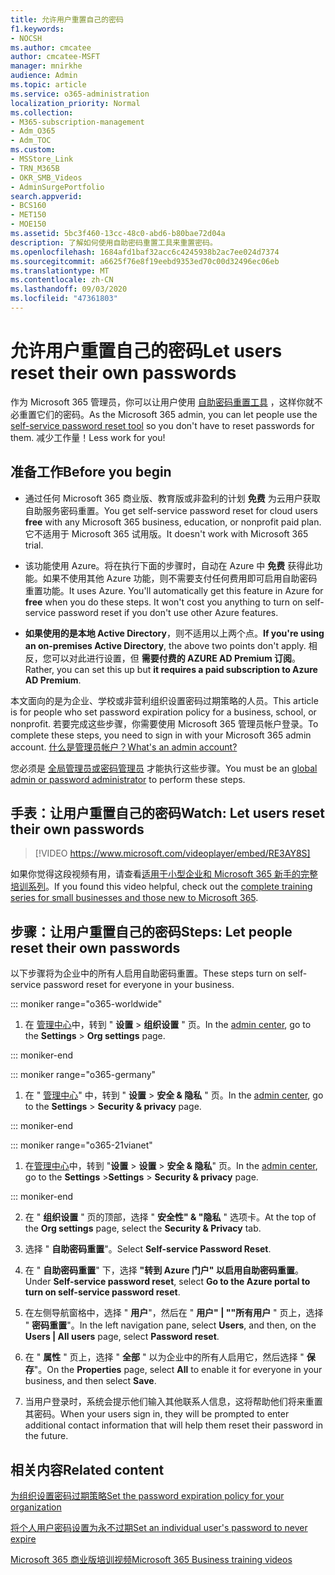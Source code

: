 ```yaml
---
title: 允许用户重置自己的密码
f1.keywords:
- NOCSH
ms.author: cmcatee
author: cmcatee-MSFT
manager: mnirkhe
audience: Admin
ms.topic: article
ms.service: o365-administration
localization_priority: Normal
ms.collection:
- M365-subscription-management
- Adm_O365
- Adm_TOC
ms.custom:
- MSStore_Link
- TRN_M365B
- OKR_SMB_Videos
- AdminSurgePortfolio
search.appverid:
- BCS160
- MET150
- MOE150
ms.assetid: 5bc3f460-13cc-48c0-abd6-b80bae72d04a
description: 了解如何使用自助密码重置工具来重置密码。
ms.openlocfilehash: 1684afd1baf32acc6c4245938b2ac7ee024d7374
ms.sourcegitcommit: a6625f76e8f19eebd9353ed70c00d32496ec06eb
ms.translationtype: MT
ms.contentlocale: zh-CN
ms.lasthandoff: 09/03/2020
ms.locfileid: "47361803"
---
```

# <a name="let-users-reset-their-own-passwords"></a><span data-ttu-id="f0d2a-103">允许用户重置自己的密码</span><span class="sxs-lookup"><span data-stu-id="f0d2a-103">Let users reset their own passwords</span></span>

<span data-ttu-id="f0d2a-104">作为 Microsoft 365 管理员，你可以让用户使用 [自助密码重置工具](https://go.microsoft.com/fwlink/p/?LinkId=522677) ，这样你就不必重置它们的密码。</span><span class="sxs-lookup"><span data-stu-id="f0d2a-104">As the Microsoft 365 admin, you can let people use the [self-service password reset tool](https://go.microsoft.com/fwlink/p/?LinkId=522677) so you don't have to reset passwords for them.</span></span> <span data-ttu-id="f0d2a-105">减少工作量！</span><span class="sxs-lookup"><span data-stu-id="f0d2a-105">Less work for you!</span></span>
  
## <a name="before-you-begin"></a><span data-ttu-id="f0d2a-106">准备工作</span><span class="sxs-lookup"><span data-stu-id="f0d2a-106">Before you begin</span></span>
  
- <span data-ttu-id="f0d2a-107">通过任何 Microsoft 365 商业版、教育版或非盈利的计划 **免费** 为云用户获取自助服务密码重置。</span><span class="sxs-lookup"><span data-stu-id="f0d2a-107">You get self-service password reset for cloud users **free** with any Microsoft 365 business, education, or nonprofit paid plan.</span></span> <span data-ttu-id="f0d2a-108">它不适用于 Microsoft 365 试用版。</span><span class="sxs-lookup"><span data-stu-id="f0d2a-108">It doesn't work with Microsoft 365 trial.</span></span>

- <span data-ttu-id="f0d2a-p103">该功能使用 Azure。将在执行下面的步骤时，自动在 Azure 中 **免费** 获得此功能。如果不使用其他 Azure 功能，则不需要支付任何费用即可启用自助密码重置功能。</span><span class="sxs-lookup"><span data-stu-id="f0d2a-p103">It uses Azure. You'll automatically get this feature in Azure for **free** when you do these steps. It won't cost you anything to turn on self-service password reset if you don't use other Azure features.</span></span>

- <span data-ttu-id="f0d2a-112">**如果使用的是本地 Active Directory**，则不适用以上两个点。</span><span class="sxs-lookup"><span data-stu-id="f0d2a-112">**If you're using an on-premises Active Directory**, the above two points don't apply.</span></span> <span data-ttu-id="f0d2a-113">相反，您可以对此进行设置，但 **需要付费的 AZURE AD Premium 订阅**。</span><span class="sxs-lookup"><span data-stu-id="f0d2a-113">Rather, you can set this up but **it requires a paid subscription to Azure AD Premium**.</span></span>

<span data-ttu-id="f0d2a-114">本文面向的是为企业、学校或非营利组织设置密码过期策略的人员。</span><span class="sxs-lookup"><span data-stu-id="f0d2a-114">This article is for people who set password expiration policy for a business, school, or nonprofit.</span></span> <span data-ttu-id="f0d2a-115">若要完成这些步骤，你需要使用 Microsoft 365 管理员帐户登录。</span><span class="sxs-lookup"><span data-stu-id="f0d2a-115">To complete these steps, you need to sign in with your Microsoft 365 admin account.</span></span> [<span data-ttu-id="f0d2a-116">什么是管理员帐户？</span><span class="sxs-lookup"><span data-stu-id="f0d2a-116">What's an admin account?</span></span>](../admin-overview/admin-overview.md)

<span data-ttu-id="f0d2a-117">您必须是 [全局管理员或密码管理员](about-admin-roles.md) 才能执行这些步骤。</span><span class="sxs-lookup"><span data-stu-id="f0d2a-117">You must be an [global admin or password administrator](about-admin-roles.md) to perform these steps.</span></span>

## <a name="watch-let-users-reset-their-own-passwords"></a><span data-ttu-id="f0d2a-118">手表：让用户重置自己的密码</span><span class="sxs-lookup"><span data-stu-id="f0d2a-118">Watch: Let users reset their own passwords</span></span>

> [!VIDEO https://www.microsoft.com/videoplayer/embed/RE3AY8S]

<span data-ttu-id="f0d2a-119">如果你觉得这段视频有用，请查看[适用于小型企业和 Microsoft 365 新手的完整培训系列](https://support.microsoft.com/office/6ab4bbcd-79cf-4000-a0bd-d42ce4d12816)。</span><span class="sxs-lookup"><span data-stu-id="f0d2a-119">If you found this video helpful, check out the [complete training series for small businesses and those new to Microsoft 365](https://support.microsoft.com/office/6ab4bbcd-79cf-4000-a0bd-d42ce4d12816).</span></span>

## <a name="steps-let-people-reset-their-own-passwords"></a><span data-ttu-id="f0d2a-120">步骤：让用户重置自己的密码</span><span class="sxs-lookup"><span data-stu-id="f0d2a-120">Steps: Let people reset their own passwords</span></span>

<span data-ttu-id="f0d2a-121">以下步骤将为企业中的所有人启用自助密码重置。</span><span class="sxs-lookup"><span data-stu-id="f0d2a-121">These steps turn on self-service password reset for everyone in your business.</span></span>
  
::: moniker range="o365-worldwide"

1. <span data-ttu-id="f0d2a-122">在 <a href="https://go.microsoft.com/fwlink/p/?linkid=2024339" target="_blank">管理中心</a>中，转到 " **设置** > **组织设置** " 页。</span><span class="sxs-lookup"><span data-stu-id="f0d2a-122">In the <a href="https://go.microsoft.com/fwlink/p/?linkid=2024339" target="_blank">admin center</a>, go to the **Settings** > **Org settings** page.</span></span>

::: moniker-end

::: moniker range="o365-germany"

1. <span data-ttu-id="f0d2a-123">在 " <a href="https://go.microsoft.com/fwlink/p/?linkid=848041" target="_blank">管理中心</a>" 中，转到 " **设置** \> **安全 &amp; 隐私** " 页。</span><span class="sxs-lookup"><span data-stu-id="f0d2a-123">In the <a href="https://go.microsoft.com/fwlink/p/?linkid=848041" target="_blank">admin center</a>, go to the **Settings** \> **Security &amp; privacy** page.</span></span>

::: moniker-end

::: moniker range="o365-21vianet"

1. <span data-ttu-id="f0d2a-124">在<a href="https://go.microsoft.com/fwlink/p/?linkid=850627" target="_blank">管理中心</a>中，转到 "**设置** \> **设置** \> **安全 &amp; 隐私**" 页。</span><span class="sxs-lookup"><span data-stu-id="f0d2a-124">In the <a href="https://go.microsoft.com/fwlink/p/?linkid=850627" target="_blank">admin center</a>, go to the **Settings** \>**Settings** \> **Security &amp; privacy** page.</span></span>

::: moniker-end

2. <span data-ttu-id="f0d2a-125">在 " **组织设置** " 页的顶部，选择 " **安全性" & "隐私** " 选项卡。</span><span class="sxs-lookup"><span data-stu-id="f0d2a-125">At the top of the **Org settings** page, select the **Security & Privacy** tab.</span></span>
  
3. <span data-ttu-id="f0d2a-126">选择 " **自助密码重置**"。</span><span class="sxs-lookup"><span data-stu-id="f0d2a-126">Select **Self-service Password Reset**.</span></span>

4. <span data-ttu-id="f0d2a-127">在 " **自助密码重置**" 下，选择 **"转到 Azure 门户" 以启用自助密码重置**。</span><span class="sxs-lookup"><span data-stu-id="f0d2a-127">Under **Self-service password reset**, select **Go to the Azure portal to turn on self-service password reset**.</span></span>

5. <span data-ttu-id="f0d2a-128">在左侧导航窗格中，选择 " **用户**"，然后在 " **用户" | ""所有用户** " 页上，选择 " **密码重置**"。</span><span class="sxs-lookup"><span data-stu-id="f0d2a-128">In the left navigation pane, select **Users**, and then, on the **Users | All users** page, select **Password reset**.</span></span>
  
6. <span data-ttu-id="f0d2a-129">在 " **属性** " 页上，选择 " **全部** " 以为企业中的所有人启用它，然后选择 " **保存**"。</span><span class="sxs-lookup"><span data-stu-id="f0d2a-129">On the **Properties** page, select **All** to enable it for everyone in your business, and then select **Save**.</span></span>
  
7. <span data-ttu-id="f0d2a-130">当用户登录时，系统会提示他们输入其他联系人信息，这将帮助他们将来重置其密码。</span><span class="sxs-lookup"><span data-stu-id="f0d2a-130">When your users sign in, they will be prompted to enter additional contact information that will help them reset their password in the future.</span></span>

## <a name="related-content"></a><span data-ttu-id="f0d2a-131">相关内容</span><span class="sxs-lookup"><span data-stu-id="f0d2a-131">Related content</span></span>

[<span data-ttu-id="f0d2a-132">为组织设置密码过期策略</span><span class="sxs-lookup"><span data-stu-id="f0d2a-132">Set the password expiration policy for your organization</span></span>](../manage/set-password-expiration-policy.md)

[<span data-ttu-id="f0d2a-133">将个人用户密码设置为永不过期</span><span class="sxs-lookup"><span data-stu-id="f0d2a-133">Set an individual user's password to never expire</span></span>](set-password-to-never-expire.md)

[<span data-ttu-id="f0d2a-134">Microsoft 365 商业版培训视频</span><span class="sxs-lookup"><span data-stu-id="f0d2a-134">Microsoft 365 Business training videos</span></span>](https://support.microsoft.com/office/6ab4bbcd-79cf-4000-a0bd-d42ce4d12816)
